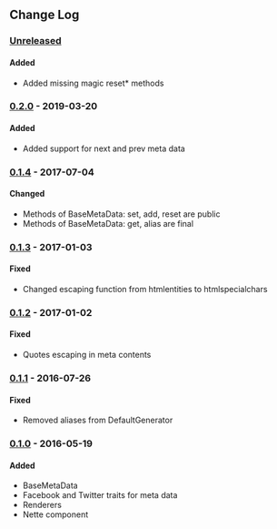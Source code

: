 ## Change Log

### [Unreleased][unreleased]

#### Added
- Added missing magic reset* methods

### [0.2.0] - 2019-03-20
#### Added
- Added support for next and prev meta data

### [0.1.4] - 2017-07-04
#### Changed
- Methods of BaseMetaData: set, add, reset are public
- Methods of BaseMetaData: get, alias are final

### [0.1.3] - 2017-01-03
#### Fixed
- Changed escaping function from htmlentities to htmlspecialchars

### [0.1.2] - 2017-01-02
#### Fixed
- Quotes escaping in meta contents

### [0.1.1] - 2016-07-26
#### Fixed
- Removed aliases from DefaultGenerator

### [0.1.0] - 2016-05-19
#### Added
- BaseMetaData
- Facebook and Twitter traits for meta data
- Renderers
- Nette component

[unreleased]: https://github.com/lulco/seo-helper/compare/0.2.0...HEAD
[0.2.0]: https://github.com/lulco/seo-helper/compare/0.1.4...0.2.0
[0.1.4]: https://github.com/lulco/seo-helper/compare/0.1.3...0.1.4
[0.1.3]: https://github.com/lulco/seo-helper/compare/0.1.2...0.1.3
[0.1.2]: https://github.com/lulco/seo-helper/compare/0.1.1...0.1.2
[0.1.1]: https://github.com/lulco/seo-helper/compare/0.1.0...0.1.1
[0.1.0]: https://github.com/lulco/seo-helper/compare/0.0.0...0.1.0
